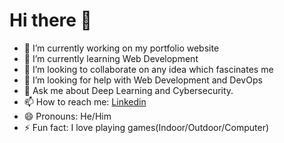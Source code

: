 # Hi there 👋

- 🔭 I’m currently working on my portfolio website
- 🌱 I’m currently learning Web Development
- 👯 I’m looking to collaborate on any idea which fascinates me
- 🤔 I’m looking for help with Web Development and DevOps
- 💬 Ask me about Deep Learning and Cybersecurity.
- 📫 How to reach me: [Linkedin](https://www.linkedin.com/in/dilbwagsingh/)
- 😄 Pronouns: He/Him
- ⚡ Fun fact: I love playing games(Indoor/Outdoor/Computer)
